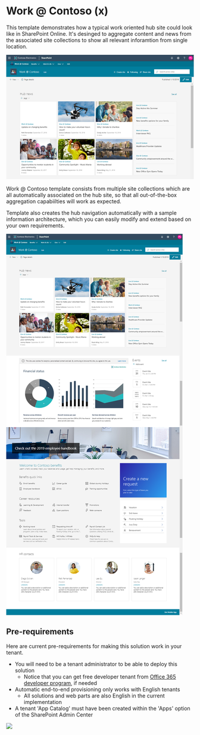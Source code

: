 # Work @ Contoso (x)

This template demonstrates how a typical work oriented hub site could look like in SharePoint Online. It's desinged to aggregate content and news from the associated site collections to show all relevant inforamtion from single location.

![Live at Contoso top pic](./top-work-at-contoso.png)

Work @ Contoso template consists from multiple site collections which are all automatically associated on the hub site, so that all out-of-the-box aggregation capabiilties will work as expected.

Template also creates the hub navigation automatically with a sample information architecture, which you can easily modify and extend based on your own requirements.

![SharePoint Starter Kit UI](./full-layout-work-at-contoso.png)

## Pre-requirements

Here are current pre-requirements for making this solution work in your tenant.

- You will need to be a tenant administrator to be able to deploy this solution
    - Notice that you can get free developer tenant from [Office 365 developer program](https://developer.microsoft.com/en-us/office/dev-program), if needed
- Automatic end-to-end provisioning only works with English tenants
    - All solutions and web parts are also English in the current implementation
- A tenant 'App Catalog' must have been created within the 'Apps' option of the SharePoint Admin Center

<img src="https://telemetry.sharepointpnp.com/sp-dev-provisioning-templates/WorkAtContoso" />